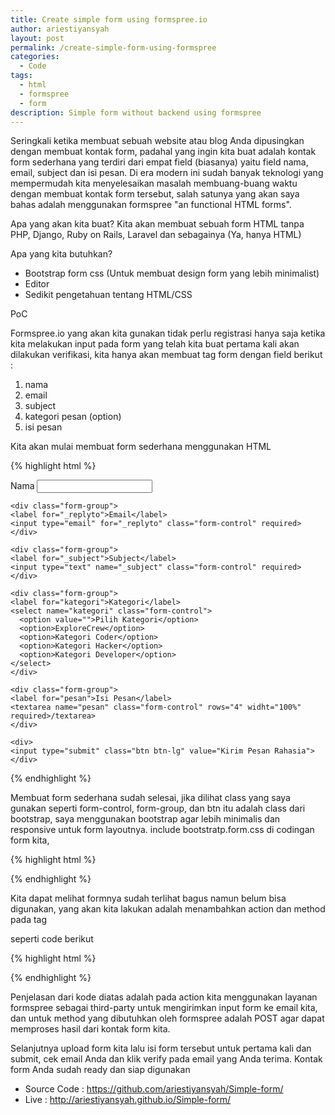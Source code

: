 ```yaml
---
title: Create simple form using formspree.io 
author: ariestiyansyah
layout: post
permalink: /create-simple-form-using-formspree
categories:
  - Code
tags:
  - html
  - formspree
  - form
description: Simple form without backend using formspree
---
```


Seringkali ketika membuat sebuah website atau blog Anda dipusingkan dengan membuat kontak form, padahal yang ingin kita buat adalah kontak form sederhana yang terdiri dari empat field (biasanya) yaitu field nama, email, subject dan isi pesan. Di era modern ini sudah banyak teknologi yang mempermudah kita menyelesaikan masalah membuang-buang waktu dengan membuat kontak form tersebut, salah satunya yang akan saya bahas adalah menggunakan formspree "an functional HTML forms".

Apa yang akan kita buat?
Kita akan membuat sebuah form HTML tanpa PHP, Django, Ruby on Rails, Laravel dan sebagainya (Ya, hanya HTML)

Apa yang kita butuhkan?
- Bootstrap form css (Untuk membuat design form yang lebih minimalist)
- Editor 
- Sedikit pengetahuan tentang HTML/CSS 

PoC 

Formspree.io yang akan kita gunakan tidak perlu registrasi hanya saja ketika kita melakukan input pada form yang telah kita buat pertama kali akan dilakukan verifikasi, kita hanya akan membuat tag form dengan field berikut :

1. nama
2. email
3. subject
4. kategori pesan (option)
5. isi pesan

Kita akan mulai membuat form sederhana menggunakan HTML

{% highlight html %}
<form role="form">
    <div class="form-group">
    <label for="nama">Nama</label>
    <input type="text" name="nama" class="form-control" required>
    </div>

    <div class="form-group">
    <label for="_replyto">Email</label>
    <input type="email" for="_replyto" class="form-control" required>
    </div>

    <div class="form-group">
    <label for="_subject">Subject</label>
    <input type="text" name="_subject" class="form-control" required>
    </div>

    <div class="form-group">
    <label for="kategori">Kategori</label>
    <select name="kategori" class="form-control">
      <option value="">Pilih Kategori</option>
      <option>ExploreCrew</option>
      <option>Kategori Coder</option>
      <option>Kategori Hacker</option>
      <option>Kategori Developer</option>
    </select>
    </div>

    <div class="form-group">
    <label for="pesan">Isi Pesan</label>
    <textarea name="pesan" class="form-control" rows="4" widht="100%" required>/textarea>
    </div>

    <div>
    <input type="submit" class="btn btn-lg" value="Kirim Pesan Rahasia">
    </div>
</form>
{% endhighlight %}

Membuat form sederhana sudah selesai, jika dilihat class yang saya gunakan seperti form-control, form-group, dan btn itu adalah class dari bootstrap, saya menggunakan bootstrap agar lebih minimalis dan responsive untuk form layoutnya. include bootstratp.form.css di codingan form kita,

{% highlight html %}
<link href="css/bootstrap.form.css" rel="stylesheet">
{% endhighlight %}
 
Kita dapat melihat formnya sudah terlihat bagus namun belum bisa digunakan, yang akan kita lakukan adalah menambahkan action dan method pada tag <form> seperti code berikut

{% highlight html %}
<form action="http://formspress.io/test@exlporecrew.org" role="form" method="POST">
{% endhighlight %}

Penjelasan dari kode diatas adalah pada action kita menggunakan layanan formspree sebagai third-party untuk mengirimkan input form ke email kita, dan untuk method yang dibutuhkan oleh formspree adalah POST agar dapat memproses hasil dari kontak form kita.

Selanjutnya upload form kita lalu isi form tersebut untuk pertama kali dan submit, cek email Anda dan klik verify pada email yang Anda terima. Kontak form Anda sudah ready dan siap digunakan

* Source Code : https://github.com/ariestiyansyah/Simple-form/
* Live : http://ariestiyansyah.github.io/Simple-form/


